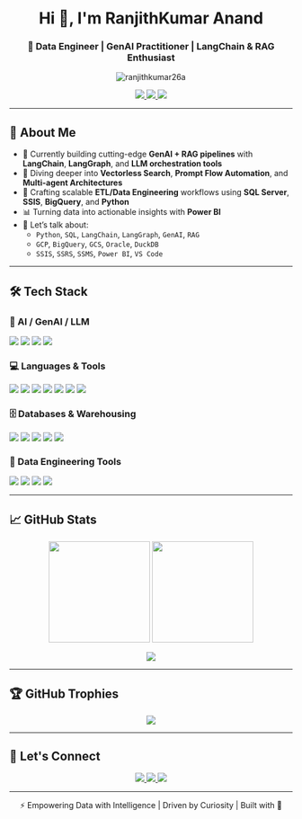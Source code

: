 <h1 align="center">Hi 👋, I'm RanjithKumar Anand</h1>
<h3 align="center">🚀 Data Engineer | GenAI Practitioner | LangChain & RAG Enthusiast</h3>

<p align="center">
  <img src="https://komarev.com/ghpvc/?username=ranjithkumar26a&label=Profile%20Views&color=0e75b6&style=flat" alt="ranjithkumar26a" />
</p>

<p align="center">
  <a href="https://www.linkedin.com/in/ranjith-1126z/" target="_blank">
    <img src="https://img.shields.io/badge/LinkedIn-0077B5?style=for-the-badge&logo=linkedin&logoColor=white" />
  </a>
  <a href="mailto:ranjithkumaranandh@gmail.com">
    <img src="https://img.shields.io/badge/Gmail-D14836?style=for-the-badge&logo=gmail&logoColor=white" />
  </a>
  <a href="https://instagram.com/ranjith_26_6" target="_blank">
    <img src="https://img.shields.io/badge/Instagram-E4405F?style=for-the-badge&logo=instagram&logoColor=white" />
  </a>
</p>

---

## 🧠 About Me

- 🔭 Currently building cutting-edge **GenAI + RAG pipelines** with **LangChain**, **LangGraph**, and **LLM orchestration tools**
- 🌱 Diving deeper into **Vectorless Search**, **Prompt Flow Automation**, and **Multi-agent Architectures**
- 🧩 Crafting scalable **ETL/Data Engineering** workflows using **SQL Server**, **SSIS**, **BigQuery**, and **Python**
- 📊 Turning data into actionable insights with **Power BI**
- 💬 Let’s talk about:
  - `Python`, `SQL`, `LangChain`, `LangGraph`, `GenAI`, `RAG`
  - `GCP`, `BigQuery`, `GCS`, `Oracle`, `DuckDB`
  - `SSIS`, `SSRS`, `SSMS`, `Power BI`, `VS Code`

---

## 🛠️ Tech Stack

### 🧠 AI / GenAI / LLM
<p>
  <img src="https://img.shields.io/badge/GenAI-%237B2CBF.svg?style=flat-square&logo=openai&logoColor=white" />
  <img src="https://img.shields.io/badge/LangChain-%23007ACC.svg?style=flat-square&logo=python&logoColor=white" />
  <img src="https://img.shields.io/badge/LangGraph-%23FF006E.svg?style=flat-square&logo=graphql&logoColor=white" />
  <img src="https://img.shields.io/badge/RAG-blueviolet?style=flat-square" />
</p>

### 💻 Languages & Tools
<p>
  <img src="https://img.shields.io/badge/Python-3776AB?style=flat-square&logo=python&logoColor=white" />
  <img src="https://img.shields.io/badge/SQL-336791?style=flat-square&logo=postgresql&logoColor=white" />
  <img src="https://img.shields.io/badge/DuckDB-yellowgreen?style=flat-square" />
  <img src="https://img.shields.io/badge/VS Code-007ACC?style=flat-square&logo=visual-studio-code&logoColor=white" />
  <img src="https://img.shields.io/badge/Git-F05032?style=flat-square&logo=git&logoColor=white" />
  <img src="https://img.shields.io/badge/GitHub-181717?style=flat-square&logo=github&logoColor=white" />
  <img src="https://img.shields.io/badge/Vercel-000000?style=flat-square&logo=vercel&logoColor=white" />
</p>

### 🗄️ Databases & Warehousing
<p>
  <img src="https://img.shields.io/badge/MS SQL-CC2927?style=flat-square&logo=microsoft-sql-server&logoColor=white" />
  <img src="https://img.shields.io/badge/SQL Server-0078D4?style=flat-square&logo=microsoft&logoColor=white" />
  <img src="https://img.shields.io/badge/Oracle-F80000?style=flat-square&logo=oracle&logoColor=white" />
  <img src="https://img.shields.io/badge/BigQuery-669DF6?style=flat-square&logo=google-cloud&logoColor=white" />
  <img src="https://img.shields.io/badge/GCS-4285F4?style=flat-square&logo=google-cloud&logoColor=white" />
</p>

### 🔧 Data Engineering Tools
<p>
  <img src="https://img.shields.io/badge/SSIS-217346?style=flat-square&logo=microsoft&logoColor=white" />
  <img src="https://img.shields.io/badge/SSRS-742774?style=flat-square&logo=powerbi&logoColor=white" />
  <img src="https://img.shields.io/badge/SSMS-003B57?style=flat-square&logo=microsoft&logoColor=white" />
  <img src="https://img.shields.io/badge/Power BI-F2C811?style=flat-square&logo=powerbi&logoColor=black" />
</p>

---

## 📈 GitHub Stats

<p align="center">
  <img src="https://github-readme-stats.vercel.app/api?username=ranjithkumar26a&show_icons=true&theme=radical&count_private=true" height="180px" />
  <img src="https://github-readme-stats.vercel.app/api/top-langs/?username=ranjithkumar26a&layout=compact&theme=radical" height="180px" />
</p>

<p align="center">
  <img src="https://github-readme-streak-stats.herokuapp.com/?user=ranjithkumar26a&theme=radical" />
</p>

---

## 🏆 GitHub Trophies

<p align="center">
  <img src="https://github-profile-trophy.vercel.app/?username=ranjithkumar26a&theme=onedark&row=1&margin-w=10&margin-h=15" />
</p>

---

## 🤝 Let's Connect

<p align="center">
  <a href="https://www.linkedin.com/in/ranjith-1126z/" target="_blank">
    <img src="https://img.shields.io/badge/LinkedIn-Connect-blue?style=for-the-badge&logo=linkedin&logoColor=white" />
  </a>
  <a href="https://instagram.com/ranjith_26_6" target="_blank">
    <img src="https://img.shields.io/badge/Instagram-Follow-E4405F?style=for-the-badge&logo=instagram&logoColor=white" />
  </a>
  <a href="mailto:ranjithkumaranandh@gmail.com" target="_blank">
    <img src="https://img.shields.io/badge/Email-Send Mail-D14836?style=for-the-badge&logo=gmail&logoColor=white" />
  </a>
</p>

---

<p align="center">
  ⚡ Empowering Data with Intelligence | Driven by Curiosity | Built with 💙
</p>
